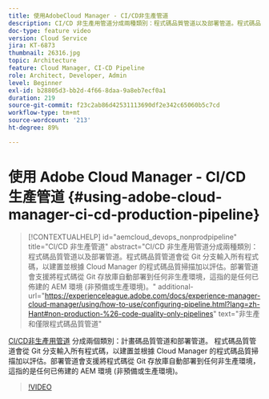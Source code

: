 ```yaml
---
title: 使用AdobeCloud Manager - CI/CD非生產管道
description: CI/CD 非生產用管道分成兩種類別：程式碼品質管道以及部署管道。程式碼品質管道會從 Git 分支輸入所有程式碼，以建置並根據 Cloud Manager 的程式碼品質掃描加以評估。部署管道會支援將程式碼從 Git 存放庫自動部署到任何非生產環境，這指的是任何已佈建的 AEM 環境 (非預備或生產環境)。
doc-type: feature video
version: Cloud Service
jira: KT-6873
thumbnail: 26316.jpg
topic: Architecture
feature: Cloud Manager, CI-CD Pipeline
role: Architect, Developer, Admin
level: Beginner
exl-id: b28805d3-bb2d-4f66-8daa-9a8eb7ecf0a1
duration: 219
source-git-commit: f23c2ab86d42531113690df2e342c65060b5c7cd
workflow-type: tm+mt
source-wordcount: '213'
ht-degree: 89%

---
```


# 使用 Adobe Cloud Manager - CI/CD 生產管道 {#using-adobe-cloud-manager-ci-cd-production-pipeline}

>[!CONTEXTUALHELP]
>id="aemcloud_devops_nonprodpipeline"
>title="CI/CD 非生產管道"
>abstract="CI/CD 非生產用管道分成兩種類別：程式碼品質管道以及部署管道。程式碼品質管道會從 Git 分支輸入所有程式碼，以建置並根據 Cloud Manager 的程式碼品質掃描加以評估。部署管道會支援將程式碼從 Git 存放庫自動部署到任何非生產環境，這指的是任何已佈建的 AEM 環境 (非預備或生產環境)。"
>additional-url="https://experienceleague.adobe.com/docs/experience-manager-cloud-manager/using/how-to-use/configuring-pipeline.html?lang=zh-Hant#non-production-%26-code-quality-only-pipelines" text="非生產和僅限程式碼品質管道"

[CI/CD非生產用管道](https://experienceleague.adobe.com/docs/experience-manager-cloud-manager/using/how-to-use/configuring-pipeline.html?lang=zh-Hant#non-production-%26-code-quality-only-pipelines) 分成兩個類別：計畫碼品質管道和部署管道。 程式碼品質管道會從 Git 分支輸入所有程式碼，以建置並根據 Cloud Manager 的程式碼品質掃描加以評估。部署管道會支援將程式碼從 Git 存放庫自動部署到任何非生產環境，這指的是任何已佈建的 AEM 環境 (非預備或生產環境)。

>[!VIDEO](https://video.tv.adobe.com/v/26316?quality=12&learn=on)
